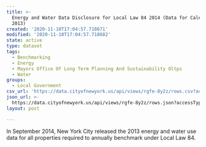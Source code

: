 ```yaml
---
title: >-
  Energy and Water Data Disclosure for Local Law 84 2014 (Data for Calendar Year
  2013)
created: '2020-11-10T17:04:57.718671'
modified: '2020-11-10T17:04:57.718682'
state: active
type: dataset
tags:
  - Benchmarking
  - Energy
  - Mayors Office Of Long Term Planning And Sustainability Oltps
  - Water
groups:
  - Local Government
csv_url: 'https://data.cityofnewyork.us/api/views/rgfe-8y2z/rows.csv?accessType=DOWNLOAD'
json_url: >-
  https://data.cityofnewyork.us/api/views/rgfe-8y2z/rows.json?accessType=DOWNLOAD
layout: post

---
```

In September 2014, New York City released the 2013 energy and water use data for all properties required to annually benchmark under Local Law 84.
